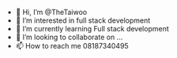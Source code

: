 - 👋 Hi, I’m @TheTaiwoo
- 👀 I’m interested in full stack development 
- 🌱 I’m currently learning Full stack development 
- 💞️ I’m looking to collaborate on ...
- 📫 How to reach me 08187340495

<!---
TheTaiwoo/TheTaiwoo is a ✨ special ✨ repository because its `README.md` (this file) appears on your GitHub profile.
You can click the Preview link to take a look at your changes.
--->
